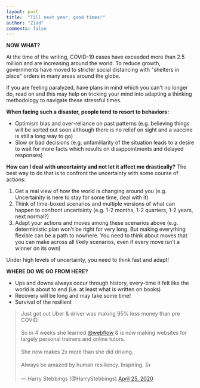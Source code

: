 ```yaml
---
layout: post
title:  "Till next year, good times!"
author: "Ziad"
comments: false
---
```


**NOW WHAT?**

At the time of the writing, COVID-19 cases have exceeded more than 2.5 million and are increasing around the world. To reduce growth, governments have moved to stricter social distancing with "shelters in place" orders in many areas around the globe.

If you are feeling paralyzed, have plans in mind which you can't no longer do, read on and this may help on tricking your mind into adapting a thinking methodology to navigate these stressful times.

**When facing such a disaster, people tend to resort to behaviors:**

- Optimism bias and over-reliance on past patterns (e.g. believing things will be sorted out soon although there is no relief on sight and a vaccine is still a long way to go)
- Slow or bad decisions (e.g. unfamiliarity of the situation leads to a desire to wait for more facts which results on disappointments and delayed responses)

**How can I deal with uncertainty and not let it affect me drastically?**
The best way to do that is to confront the uncertainty with some course of actions:

1. Get a real view of how the world is changing around you (e.g. Uncertainity is here to stay for some time, deal with it)
2. Think of time-boxed scenarios and multiple versions of what can happen to confront uncertainty (e.g.  1-2 months, 1-2 quarters, 1-2 years, next normal?)
3. Adapt your actions and moves among these scenarios above (e.g. deterministic plan won’t be right for very long. But making everything flexible can be a path to nowhere. You need to think about moves that you can make across all likely scenarios, even if every move isn’t a winner on its own)

Under high levels of uncertainty, you need to think fast and adapt!

**WHERE DO WE GO FROM HERE?**
- Ups and downs always occur through history, every-time it felt like the world is about to end (i.e. at least what is written on books)
- Recovery will be long and may take some time!
- Survival of the resilient

<blockquote class="twitter-tweet"><p lang="en" dir="ltr">Just got out Uber &amp; driver was making 95% less money than pre COVID. <br><br>So in 4 weeks she learned <a href="https://twitter.com/webflow?ref_src=twsrc%5Etfw">@webflow</a> &amp; is now making websites for largely personal trainers and online tutors. <br><br>She now makes 2x more than she did driving. <br><br>Always be amazed by human resiliency. Inspiring. 👍</p>&mdash; Harry Stebbings (@HarryStebbings) <a href="https://twitter.com/HarryStebbings/status/1254166350978789382?ref_src=twsrc%5Etfw">April 25, 2020</a></blockquote> <script async src="https://platform.twitter.com/widgets.js" charset="utf-8"></script>
